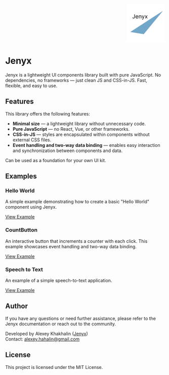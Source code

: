 <p align="right">
<img src="docs/logo.svg" alt="Jenyx Logo" width="120">
</p>

# Jenyx

Jenyx is a lightweight UI components library built with pure JavaScript. No dependencies, no frameworks — just clean JS and CSS-in-JS. Fast, flexible, and easy to use.

## Features

This library offers the following features:

- **Minimal size** — a lightweight library without unnecessary code.
- **Pure JavaScript** — no React, Vue, or other frameworks.
- **CSS-in-JS** — styles are encapsulated within components without external CSS files.
- **Event handling and two-way data binding** — enables easy interaction and synchronization between components and data.

Can be used as a foundation for your own UI kit.

## **Examples**

### Hello World

A simple example demonstrating how to create a basic "Hello World" component using Jenyx.

[View Example](/docs/Hello)

### CountButton

An interactive button that increments a counter with each click. This example showcases event handling and two-way data binding.

[View Example](/docs/CountButton)

### Speech to Text

An example of a simple speech-to-text application.

[View Example](https://github.com/jenyxjs/speech-to-text)

## Author

If you have any questions or need further assistance, please refer to the Jenyx documentation or reach out to the community.

Developed by Alexey Khakhalin ([Jenyx](https://github.com/jenyxjs))  
Contact: alexey.hahalin@gmail.com

## License

This project is licensed under the MIT License.